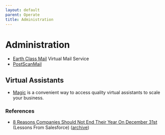 ```yaml
---
layout: default
parent: Operate
title: Administration
---
```


# Administration

- [Earth Class Mail](https://www.earthclassmail.com) Virtual Mail Service
- [PostScanMail](https://www.postscanmail.com)

## Virtual Assistants

- [Magic](https://getmagic.com) is a convenient way to access quality virtual assistants to scale your business.

### References

- [8 Reasons Companies Should Not End Their Year On December 31st](https://www.forbes.com/sites/johngreathouse/2016/12/07/lessons-from-salesforce-8-reasons-companies-should-not-end-their-year-on-december-31st/) (Lessons From Salesforce) ([archive](https://archive.is/Kan7f))